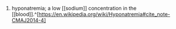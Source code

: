 1. hyponatremia; a low [[sodium]] concentration in the [[blood]].^[https://en.wikipedia.org/wiki/Hyponatremia#cite_note-CMAJ2014-4]
